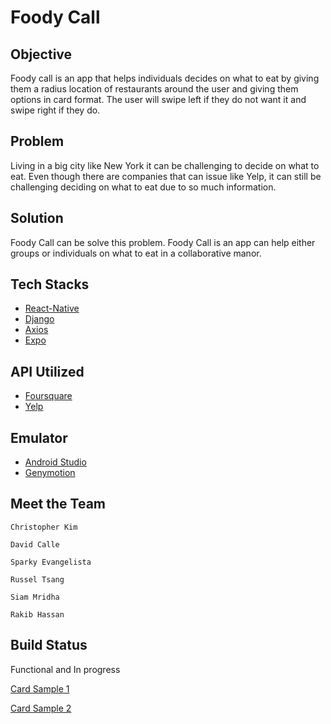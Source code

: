 # Foody Call

## Objective
Foody call is an app that helps individuals decides on what to eat by giving them a radius location of restaurants around the user and giving them options in card format. The user will swipe left if they do not want it and swipe right if they do. 

## Problem 
Living in a big city like New York it can be challenging to decide on what to eat. Even though there are companies that can issue like Yelp, it can still be challenging deciding on what to eat due to so much information.

## Solution
Foody Call can be solve this problem. Foody Call is an app can help either groups or individuals on what to eat in a collaborative manor. 

## Tech Stacks
* [React-Native](http://facebook.github.io/react-native/)
* [Django](https://www.djangoproject.com)
* [Axios](https://github.com/axios/axios)
* [Expo](https://expo.io)

## API Utilized
* [Foursquare](https://developer.foursquare.com)
* [Yelp](https://www.yelp.com/developers/documentation/v3)

## Emulator
* [Android Studio](https://developer.android.com/studio/index.html)
* [Genymotion](https://www.genymotion.com)

## Meet the Team 
`Christopher Kim`

`David Calle`

`Sparky Evangelista`

`Russel Tsang`

`Siam Mridha`

`Rakib Hassan`

## Build Status
Functional and In progress

[Card Sample 1](https://i.imgur.com/qRlbZuS.png)

[Card Sample 2](https://i.imgur.com/WclP8Vs.png)
